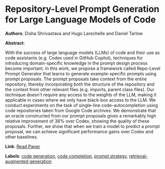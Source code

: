 # Repository-Level Prompt Generation for Large Language Models of Code

**Authors**: Disha Shrivastava and Hugo Larochelle and Daniel Tarlow

**Abstract**:

With the success of large language models (LLMs) of code and their use as code assistants (e.g. Codex used in GitHub Copilot), techniques for introducing domain-specific knowledge in the prompt design process become important. In this work, we propose a framework called Repo-Level Prompt Generator that learns to generate example-specific prompts using prompt proposals. The prompt proposals take context from the entire repository, thereby incorporating both the structure of the repository and the context from other relevant files (e.g. imports, parent class files). Our technique doesn't require any access to the weights of the LLM, making it applicable in cases where we only have black-box access to the LLM. We conduct experiments on the task of single-line code-autocompletion using code repositories taken from Google Code archives. We demonstrate that an oracle constructed from our prompt proposals gives a remarkably high relative improvement of 36% over Codex, showing the quality of these proposals. Further, we show that when we train a model to predict a prompt proposal, we can achieve significant performance gains over Codex and other baselines.

**Link**: [Read Paper](https://proceedings.mlr.press/v202/shrivastava23a.html)

**Labels**: [code generation](../../labels/code_generation.md), [code completion](../../labels/code_completion.md), [prompt strategy](../../labels/prompt_strategy.md), [retrieval-augmented generation](../../labels/retrieval-augmented_generation.md)
